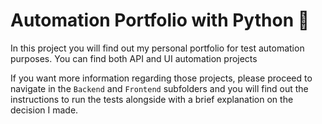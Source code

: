 # Automation Portfolio with Python :snake:
In this project you will find out my personal portfolio for test automation purposes.
You can find both API and UI automation projects

If you want more information regarding those projects, please proceed to navigate in the `Backend` and `Frontend` subfolders and you will find out the instructions to run the tests alongside with a brief explanation on the decision I made.

